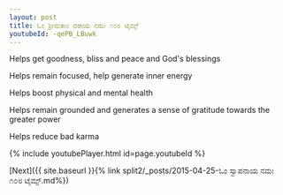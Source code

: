 ```yaml
---
layout: post
title: ಓಂ ಶ್ರೀಮತಾಂ ವರಾಯ ನಮಃ ೧೦೮ ಟೈಮ್ಸ್
youtubeId: -qePB_LBuwk
---
```

 
 
Helps get goodness, bliss and peace and God's blessings
 
Helps remain focused, help generate inner energy 
 
Helps boost physical and mental health 
 
Helps remain grounded and generates a sense of gratitude towards the greater power 
 
Helps reduce bad karma
 
 
 
 


{% include youtubePlayer.html id=page.youtubeId %}
 
[Next]({{ site.baseurl }}{% link  split2/_posts/2015-04-25-ಓಂ ಸ್ವಾಪನಾಯ ನಮಃ ೧೦೮ ಟೈಮ್ಸ್.md%})
 
